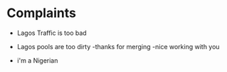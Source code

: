 # Complaints

- Lagos Traffic is too bad

- Lagos pools are too dirty
-thanks for merging
-nice working with you
- i'm a Nigerian